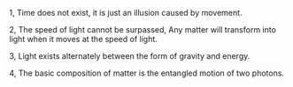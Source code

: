 <p>1, Time does not exist, it is just an illusion caused by movement.</p>
<p>2, The speed of light cannot be surpassed, Any matter will transform into light when it moves at the speed of light.</p>
<p>3, Light exists alternately between the form of gravity and energy.</p>
<p>4, The basic composition of matter is the entangled motion of two photons.</p>

